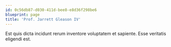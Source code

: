 ```yaml
---
id: 0c56db87-d030-411d-bee8-e8d36f298be6
blueprint: page
title: 'Prof. Jarrett Gleason IV'
---
```

Est quis dicta incidunt rerum inventore voluptatem et sapiente. Esse veritatis eligendi est.